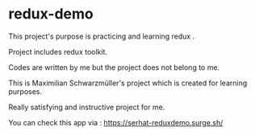 # redux-demo

This project's purpose is practicing and learning redux .

Project includes redux toolkit.

Codes are written by me but the project does not belong to me.

This is Maximilian Schwarzmüller's project which is created for learning purposes.

Really satisfying and instructive project for me.

You can check this app via : https://serhat-reduxdemo.surge.sh/
